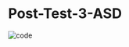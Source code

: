 # Post-Test-3-ASD
![code](https://user-images.githubusercontent.com/125839542/225786422-17f2b597-08f7-483a-83f3-310be2f44b26.png)
